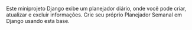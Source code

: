 Este miniprojeto Django exibe um planejador diário, onde você pode criar, atualizar e excluir informações. Crie seu próprio Planejador Semanal em Django usando esta base.
